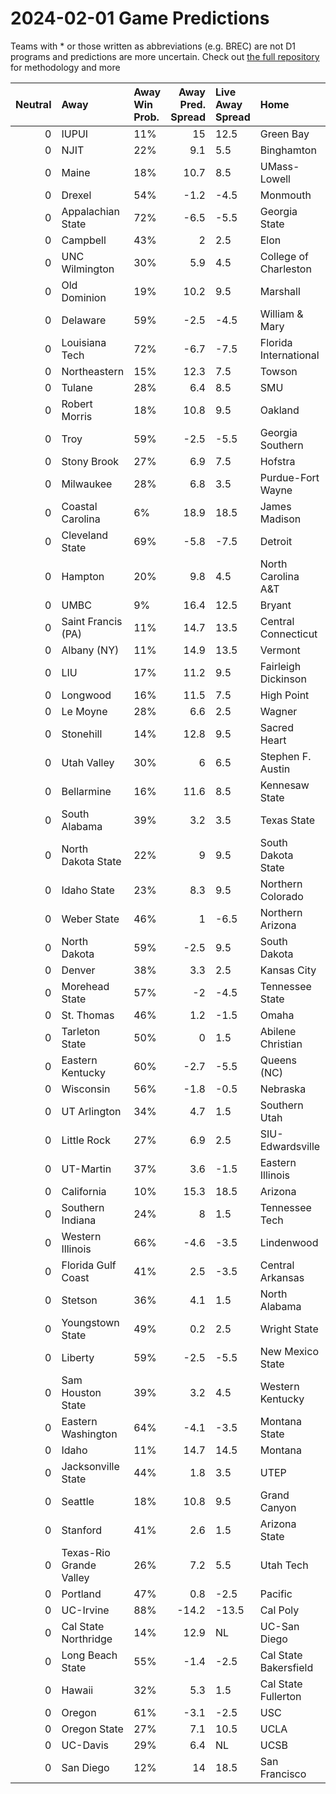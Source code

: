# 2024-02-01 Game Predictions
Teams with * or those written as abbreviations (e.g. BREC) are not D1 programs and predictions are more uncertain. Check out [the full repository](https://github.com/grdavis/college-basketball-elo) for methodology and more

|   Neutral | Away                    | Away Win Prob.   |   Away Pred. Spread | Live Away Spread   | Home                  | Home Win Prob.   |   Home Pred. Spread |
|----------:|:------------------------|:-----------------|--------------------:|:-------------------|:----------------------|:-----------------|--------------------:|
|         0 | IUPUI                   | 11%              |                15   | 12.5               | Green Bay             | 89%              |               -15   |
|         0 | NJIT                    | 22%              |                 9.1 | 5.5                | Binghamton            | 78%              |                -9.1 |
|         0 | Maine                   | 18%              |                10.7 | 8.5                | UMass-Lowell          | 82%              |               -10.7 |
|         0 | Drexel                  | 54%              |                -1.2 | -4.5               | Monmouth              | 46%              |                 1.2 |
|         0 | Appalachian State       | 72%              |                -6.5 | -5.5               | Georgia State         | 28%              |                 6.5 |
|         0 | Campbell                | 43%              |                 2   | 2.5                | Elon                  | 57%              |                -2   |
|         0 | UNC Wilmington          | 30%              |                 5.9 | 4.5                | College of Charleston | 70%              |                -5.9 |
|         0 | Old Dominion            | 19%              |                10.2 | 9.5                | Marshall              | 81%              |               -10.2 |
|         0 | Delaware                | 59%              |                -2.5 | -4.5               | William & Mary        | 41%              |                 2.5 |
|         0 | Louisiana Tech          | 72%              |                -6.7 | -7.5               | Florida International | 28%              |                 6.7 |
|         0 | Northeastern            | 15%              |                12.3 | 7.5                | Towson                | 85%              |               -12.3 |
|         0 | Tulane                  | 28%              |                 6.4 | 8.5                | SMU                   | 72%              |                -6.4 |
|         0 | Robert Morris           | 18%              |                10.8 | 9.5                | Oakland               | 82%              |               -10.8 |
|         0 | Troy                    | 59%              |                -2.5 | -5.5               | Georgia Southern      | 41%              |                 2.5 |
|         0 | Stony Brook             | 27%              |                 6.9 | 7.5                | Hofstra               | 73%              |                -6.9 |
|         0 | Milwaukee               | 28%              |                 6.8 | 3.5                | Purdue-Fort Wayne     | 72%              |                -6.8 |
|         0 | Coastal Carolina        | 6%               |                18.9 | 18.5               | James Madison         | 94%              |               -18.9 |
|         0 | Cleveland State         | 69%              |                -5.8 | -7.5               | Detroit               | 31%              |                 5.8 |
|         0 | Hampton                 | 20%              |                 9.8 | 4.5                | North Carolina A&T    | 80%              |                -9.8 |
|         0 | UMBC                    | 9%               |                16.4 | 12.5               | Bryant                | 91%              |               -16.4 |
|         0 | Saint Francis (PA)      | 11%              |                14.7 | 13.5               | Central Connecticut   | 89%              |               -14.7 |
|         0 | Albany (NY)             | 11%              |                14.9 | 13.5               | Vermont               | 89%              |               -14.9 |
|         0 | LIU                     | 17%              |                11.2 | 9.5                | Fairleigh Dickinson   | 83%              |               -11.2 |
|         0 | Longwood                | 16%              |                11.5 | 7.5                | High Point            | 84%              |               -11.5 |
|         0 | Le Moyne                | 28%              |                 6.6 | 2.5                | Wagner                | 72%              |                -6.6 |
|         0 | Stonehill               | 14%              |                12.8 | 9.5                | Sacred Heart          | 86%              |               -12.8 |
|         0 | Utah Valley             | 30%              |                 6   | 6.5                | Stephen F. Austin     | 70%              |                -6   |
|         0 | Bellarmine              | 16%              |                11.6 | 8.5                | Kennesaw State        | 84%              |               -11.6 |
|         0 | South Alabama           | 39%              |                 3.2 | 3.5                | Texas State           | 61%              |                -3.2 |
|         0 | North Dakota State      | 22%              |                 9   | 9.5                | South Dakota State    | 78%              |                -9   |
|         0 | Idaho State             | 23%              |                 8.3 | 9.5                | Northern Colorado     | 77%              |                -8.3 |
|         0 | Weber State             | 46%              |                 1   | -6.5               | Northern Arizona      | 54%              |                -1   |
|         0 | North Dakota            | 59%              |                -2.5 | 9.5                | South Dakota          | 41%              |                 2.5 |
|         0 | Denver                  | 38%              |                 3.3 | 2.5                | Kansas City           | 62%              |                -3.3 |
|         0 | Morehead State          | 57%              |                -2   | -4.5               | Tennessee State       | 43%              |                 2   |
|         0 | St. Thomas              | 46%              |                 1.2 | -1.5               | Omaha                 | 54%              |                -1.2 |
|         0 | Tarleton State          | 50%              |                 0   | 1.5                | Abilene Christian     | 50%              |                -0   |
|         0 | Eastern Kentucky        | 60%              |                -2.7 | -5.5               | Queens (NC)           | 40%              |                 2.7 |
|         0 | Wisconsin               | 56%              |                -1.8 | -0.5               | Nebraska              | 44%              |                 1.8 |
|         0 | UT Arlington            | 34%              |                 4.7 | 1.5                | Southern Utah         | 66%              |                -4.7 |
|         0 | Little Rock             | 27%              |                 6.9 | 2.5                | SIU-Edwardsville      | 73%              |                -6.9 |
|         0 | UT-Martin               | 37%              |                 3.6 | -1.5               | Eastern Illinois      | 63%              |                -3.6 |
|         0 | California              | 10%              |                15.3 | 18.5               | Arizona               | 90%              |               -15.3 |
|         0 | Southern Indiana        | 24%              |                 8   | 1.5                | Tennessee Tech        | 76%              |                -8   |
|         0 | Western Illinois        | 66%              |                -4.6 | -3.5               | Lindenwood            | 34%              |                 4.6 |
|         0 | Florida Gulf Coast      | 41%              |                 2.5 | -3.5               | Central Arkansas      | 59%              |                -2.5 |
|         0 | Stetson                 | 36%              |                 4.1 | 1.5                | North Alabama         | 64%              |                -4.1 |
|         0 | Youngstown State        | 49%              |                 0.2 | 2.5                | Wright State          | 51%              |                -0.2 |
|         0 | Liberty                 | 59%              |                -2.5 | -5.5               | New Mexico State      | 41%              |                 2.5 |
|         0 | Sam Houston State       | 39%              |                 3.2 | 4.5                | Western Kentucky      | 61%              |                -3.2 |
|         0 | Eastern Washington      | 64%              |                -4.1 | -3.5               | Montana State         | 36%              |                 4.1 |
|         0 | Idaho                   | 11%              |                14.7 | 14.5               | Montana               | 89%              |               -14.7 |
|         0 | Jacksonville State      | 44%              |                 1.8 | 3.5                | UTEP                  | 56%              |                -1.8 |
|         0 | Seattle                 | 18%              |                10.8 | 9.5                | Grand Canyon          | 82%              |               -10.8 |
|         0 | Stanford                | 41%              |                 2.6 | 1.5                | Arizona State         | 59%              |                -2.6 |
|         0 | Texas-Rio Grande Valley | 26%              |                 7.2 | 5.5                | Utah Tech             | 74%              |                -7.2 |
|         0 | Portland                | 47%              |                 0.8 | -2.5               | Pacific               | 53%              |                -0.8 |
|         0 | UC-Irvine               | 88%              |               -14.2 | -13.5              | Cal Poly              | 12%              |                14.2 |
|         0 | Cal State Northridge    | 14%              |                12.9 | NL                 | UC-San Diego          | 86%              |               -12.9 |
|         0 | Long Beach State        | 55%              |                -1.4 | -2.5               | Cal State Bakersfield | 45%              |                 1.4 |
|         0 | Hawaii                  | 32%              |                 5.3 | 1.5                | Cal State Fullerton   | 68%              |                -5.3 |
|         0 | Oregon                  | 61%              |                -3.1 | -2.5               | USC                   | 39%              |                 3.1 |
|         0 | Oregon State            | 27%              |                 7.1 | 10.5               | UCLA                  | 73%              |                -7.1 |
|         0 | UC-Davis                | 29%              |                 6.4 | NL                 | UCSB                  | 71%              |                -6.4 |
|         0 | San Diego               | 12%              |                14   | 18.5               | San Francisco         | 88%              |               -14   |